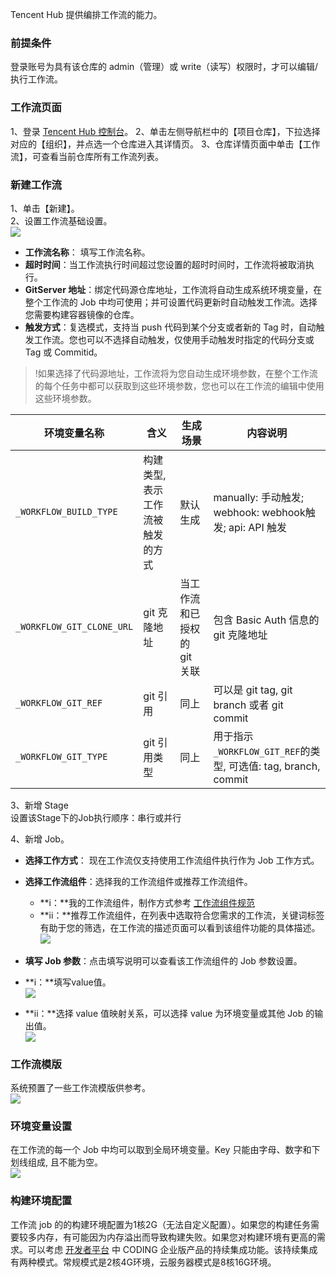 Tencent Hub 提供编排工作流的能力。

### 前提条件
登录账号为具有该仓库的 admin（管理）或 write（读写）权限时，才可以编辑/执行工作流。

### 工作流页面
1、登录 [Tencent Hub 控制台](https://console.cloud.tencent.com/tencenthub/store/registry)。
2、单击左侧导航栏中的【项目仓库】，下拉选择对应的【组织】，并点选一个仓库进入其详情页。
3、仓库详情页面中单击【工作流】，可查看当前仓库所有工作流列表。
      
### 新建工作流  
1、单击【新建】。  
2、设置工作流基础设置。   
![](https://main.qcloudimg.com/raw/4a2dfa21ebf6911da770799677a1fb56.png)
- **工作流名称**： 填写工作流名称。  
- **超时时间**：当工作流执行时间超过您设置的超时时间时，工作流将被取消执行。   
- **GitServer 地址**：绑定代码源仓库地址，工作流将自动生成系统环境变量，在整个工作流的 Job 中均可使用；并可设置代码更新时自动触发工作流。选择您需要构建容器镜像的仓库。  
- **触发方式**：复选模式，支持当 push 代码到某个分支或者新的 Tag 时，自动触发工作流。您也可以不选择自动触发，仅使用手动触发时指定的代码分支或 Tag 或 Commitid。


>!如果选择了代码源地址，工作流将为您自动生成环境参数，在整个工作流的每个任务中都可以获取到这些环境参数，您也可以在工作流的编辑中使用这些环境参数。     

| 环境变量名称  | 含义    | 生成场景        | 内容说明    |
|---------------------------|--------------------------|---------------------------|----------------------------|
| `_WORKFLOW_BUILD_TYPE`    | 构建类型, 表示工作流被触发的方式 | 默认生成                  | manually: 手动触发; webhook: webhook触发; api: API 触发         |
| `_WORKFLOW_GIT_CLONE_URL` | git 克隆地址                     | 当工作流和已授权的 git 关联 | 包含 Basic Auth 信息的 git 克隆地址                               |
| `_WORKFLOW_GIT_REF`       | git 引用                         | 同上                      | 可以是 git tag, git branch 或者 git commit                      |
| `_WORKFLOW_GIT_TYPE`      | git 引用类型                     | 同上                      | 用于指示`_WORKFLOW_GIT_REF`的类型, 可选值: tag, branch, commit |

3、新增 Stage   
设置该Stage下的Job执行顺序：串行或并行

4、新增 Job。 
  
- **选择工作方式**： 现在工作流仅支持使用工作流组件执行作为 Job 工作方式。   
- **选择工作流组件**：选择我的工作流组件或推荐工作流组件。
   - **i：**我的工作流组件，制作方式参考 [工作流组件规范](https://cloud.tencent.com/document/product/857/17227)
   - **ii：**推荐工作流组件，在列表中选取符合您需求的工作流，关键词标签有助于您的筛选，在工作流的描述页面可以看到该组件功能的具体描述。  
 ![](https://main.qcloudimg.com/raw/9b95ce3690acf599a752bfb0d05b3472.png)
   
- **填写 Job 参数**：点击填写说明可以查看该工作流组件的 Job 参数设置。
 - **i：**填写value值。  
 ![](https://main.qcloudimg.com/raw/4e83680ab8017a086d1690899eefb57b.png)
 - **ii：**选择 value 值映射关系，可以选择 value 为环境变量或其他 Job 的输出值。  
 ![](https://main.qcloudimg.com/raw/ac8037b49711f7552a3c13d2fb47e5cf.png)

### 工作流模版
系统预置了一些工作流模版供参考。  
![](https://main.qcloudimg.com/raw/297f14438127c89886d5d7fd30cbb417.png)

### 环境变量设置
在工作流的每一个 Job 中均可以取到全局环境变量。Key 只能由字母、数字和下划线组成, 且不能为空。  
![](https://main.qcloudimg.com/raw/93d219c7c6940e07160ea731bea6389c.png)

### 构建环境配置
工作流 job 的的构建环境配置为1核2G（无法自定义配置）。如果您的构建任务需要较多内存，有可能因为内存溢出而导致构建失败。如果您对构建环境有更高的需求。可以考虑 [开发者平台](https://dev.tencent.com) 中 CODING 企业版产品的持续集成功能。该持续集成有两种模式。常规模式是2核4G环境，云服务器模式是8核16G环境。
   
    

